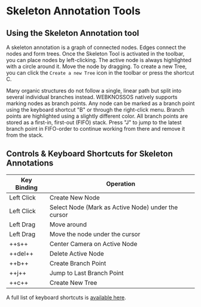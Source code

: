 # Skeleton Annotation Tools

## Using the Skeleton Annotation tool

A skeleton annotation is a graph of connected nodes. Edges connect the nodes and form trees. Once the Skeleton Tool is activated in the toolbar, you can place nodes by left-clicking. The active node is always highlighted with a circle around it. Move the node by dragging. To create a new Tree, you can click the `Create a new Tree` icon in the toolbar or press the shortcut C. 

Many organic structures do not follow a single, linear path but split into several individual branches instead. WEBKNOSSOS natively supports marking nodes as branch points. Any node can be marked as a branch point using the keyboard shortcut "B" or through the right-click menu. Branch points are highlighted using a slightly different color. All branch points are stored as a first-in, first-out (FIFO) stack. Press "J" to jump to the latest branch point in FIFO-order to continue working from there and remove it from the stack.

## Controls & Keyboard Shortcuts for Skeleton Annotations


| Key Binding | Operation                                          |
| ----------- | -------------------------------------------------- |
| Left Click  | Create New Node                                    |
| Left Click  | Select Node (Mark as Active Node) under the cursor |
| Left Drag   | Move around                                        |
| Left Drag   | Move the node under the cursor                     |
| ++s++           | Center Camera on Active Node                       |
| ++del++         | Delete Active Node                                 |
| ++b++           | Create Branch Point                                |
| ++j++           | Jump to Last Branch Point                          |
| ++c++           | Create New Tree                                    |


A full list of keyboard shortcuts is [available here](../ui/keyboard_shortcuts.md).